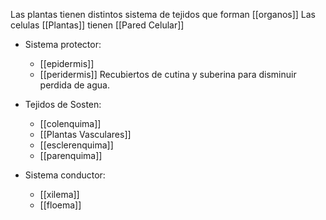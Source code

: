Las plantas tienen distintos sistema de tejidos que forman [[organos]]
Las celulas [[Plantas]] tienen [[Pared Celular]]
- Sistema protector:
	- [[epidermis]]
	- [[peridermis]]
	Recubiertos de cutina y suberina para disminuir perdida de agua.

-  Tejidos de Sosten:
	- [[colenquima]]
	- [[Plantas Vasculares]]
    - [[esclerenquima]]
	- [[parenquima]]

- Sistema conductor:
	- [[xilema]]
	- [[floema]]

